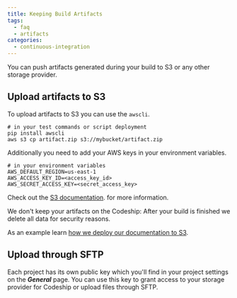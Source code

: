 ```yaml
---
title: Keeping Build Artifacts
tags:
  - faq
  - artifacts
categories:
  - continuous-integration
---
```

You can push artifacts generated during your build to S3 or any other storage provider.

## Upload artifacts to S3

To upload artifacts to S3 you can use the ```awscli```.

~~~shell
# in your test commands or script deployment
pip install awscli
aws s3 cp artifact.zip s3://mybucket/artifact.zip
~~~

Additionally you need to add your AWS keys in your environment variables.

~~~shell
# in your environment variables
AWS_DEFAULT_REGION=us-east-1
AWS_ACCESS_KEY_ID=<access_key_id>
AWS_SECRET_ACCESS_KEY=<secret_access_key>
~~~

Check out the [S3 documentation](http://docs.aws.amazon.com/cli/latest/reference/s3/index.html). for more information.

We don't keep your artifacts on the Codeship: After your build is finished we delete all data for security reasons.

As an example learn [how we deploy our documentation to S3](http://blog.codeship.com/2014/02/04/continuous-deployment-static-pages-amazon-s3.html).

## Upload through SFTP

Each project has its own public key which you'll find in your project settings on the ***General*** page. You can use this key to grant access to your storage provider for Codeship or upload files through SFTP.
